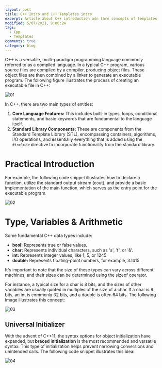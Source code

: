 ```yaml
---
layout: post
title: C++ Intro and C++ Templates intro
excerpt: Article about C++ introduction adn thre concepts of templates on C++
modified: 5/07/2021, 9:00:24
tags:
  - Cpp
  - Templates
comments: true
category: blog
---
```

C++ is a versatile, multi-paradigm programming language commonly referred to as a compiled language. In a typical C++ program, various source files are compiled by a compiler, producing object files. These object files are then combined by a linker to generate an executable program. The following figure illustrates the process of creating an executable file in C++:

![01](https://github.com/CharlieHdzMx/CharlieHdzMx.github.io/assets/6202653/964ddcd8-08f2-42b9-b803-42463cc75385)

In C++, there are two main types of entities:

1. **Core Language Features:** This includes built-in types, loops, conditional statements, and basic keywords that are fundamental to the language itself.
2. **Standard Library Components:** These are components from the Standard Template Library (STL), encompassing containers, algorithms, I/O operations, and essentially everything that is added using the `#include` directive to incorporate functionality from the standard library.

# Practical Introduction
For example, the following code snippet illustrates how to declare a function, utilize the standard output stream (cout), and provide a basic implementation of the main function, which serves as the entry point for the executable program.

![02](https://github.com/CharlieHdzMx/CharlieHdzMx.github.io/assets/6202653/d0b122f4-9274-40ea-a35c-c49a99d926a2)

# Type, Variables & Arithmetic
Some fundamental C++ data types include:

- **bool:** Represents true or false values.
- **char:** Represents individual characters, such as 'a', 'f', or '&'.
- **int:** Represents integer values, like 1, 5, or 1245.
- **double:** Represents floating-point numbers, for example, 3.1415.

It's important to note that the size of these types can vary across different machines, and their sizes can be determined using the sizeof operator.

For instance, a typical size for a char is 8 bits, and the sizes of other variables are usually quoted in multiples of the size of a char. If a char is 8 bits, an int is commonly 32 bits, and a double is often 64 bits. The following image illustrates this concept:

![03](https://github.com/CharlieHdzMx/CharlieHdzMx.github.io/assets/6202653/d01644af-754f-4791-a612-c64a65c4e20d)

## Universal Initializer
With the advent of C++11, the syntax options for object initialization have expanded, but **braced initialization** is the most recommended and versatile syntax. This type of initialization helps prevent narrowing conversions and unintended calls. The following code snippet illustrates this idea:

![04](https://github.com/CharlieHdzMx/CharlieHdzMx.github.io/assets/6202653/ee683205-c9aa-4caa-ae9a-f4c10b987e70)

